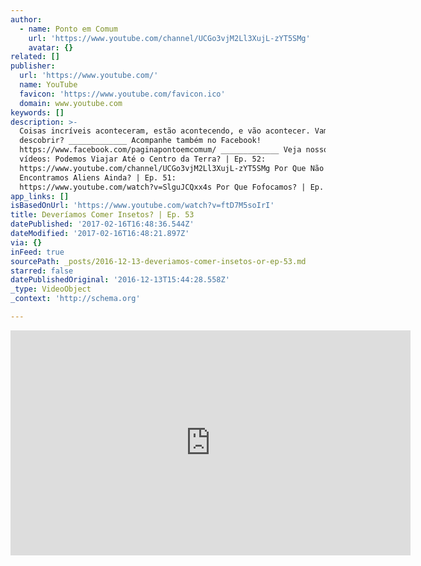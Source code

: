 ```yaml
---
author:
  - name: Ponto em Comum
    url: 'https://www.youtube.com/channel/UCGo3vjM2Ll3XujL-zYT5SMg'
    avatar: {}
related: []
publisher:
  url: 'https://www.youtube.com/'
  name: YouTube
  favicon: 'https://www.youtube.com/favicon.ico'
  domain: www.youtube.com
keywords: []
description: >-
  Coisas incríveis aconteceram, estão acontecendo, e vão acontecer. Vamos
  descobrir? _____________ Acompanhe também no Facebook!
  https://www.facebook.com/paginapontoemcomum/ _____________ Veja nossos últimos
  vídeos: Podemos Viajar Até o Centro da Terra? | Ep. 52:
  https://www.youtube.com/channel/UCGo3vjM2Ll3XujL-zYT5SMg Por Que Não
  Encontramos Aliens Ainda? | Ep. 51:
  https://www.youtube.com/watch?v=SlguJCQxx4s Por Que Fofocamos? | Ep.
app_links: []
isBasedOnUrl: 'https://www.youtube.com/watch?v=ftD7M5soIrI'
title: Deveríamos Comer Insetos? | Ep. 53
datePublished: '2017-02-16T16:48:36.544Z'
dateModified: '2017-02-16T16:48:21.897Z'
via: {}
inFeed: true
sourcePath: _posts/2016-12-13-deveriamos-comer-insetos-or-ep-53.md
starred: false
datePublishedOriginal: '2016-12-13T15:44:28.558Z'
_type: VideoObject
_context: 'http://schema.org'

---
```

<iframe src="https://cdn.embedly.com/widgets/media.html?src=https%3A%2F%2Fwww.youtube.com%2Fembed%2FftD7M5soIrI%3Ffeature%3Doembed&amp;url=http%3A%2F%2Fwww.youtube.com%2Fwatch%3Fv%3DftD7M5soIrI&amp;image=https%3A%2F%2Fi.ytimg.com%2Fvi%2FftD7M5soIrI%2Fhqdefault.jpg&amp;key=b7d04c9b404c499eba89ee7072e1c4f7&amp;type=text%2Fhtml&amp;schema=youtube" width="640" height="360" scrolling="no" frameborder="0" allowfullscreen="" style=""></iframe>